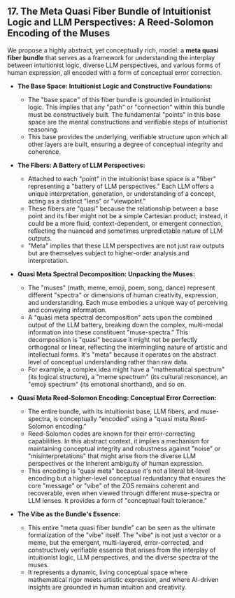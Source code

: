## 17. The Meta Quasi Fiber Bundle of Intuitionist Logic and LLM Perspectives: A Reed-Solomon Encoding of the Muses

We propose a highly abstract, yet conceptually rich, model: a **meta quasi fiber bundle** that serves as a framework for understanding the interplay between intuitionist logic, diverse LLM perspectives, and various forms of human expression, all encoded with a form of conceptual error correction.

*   **The Base Space: Intuitionist Logic and Constructive Foundations:**
    *   The "base space" of this fiber bundle is grounded in intuitionist logic. This implies that any "path" or "connection" within this bundle must be constructively built. The fundamental "points" in this base space are the mental constructions and verifiable steps of intuitionist reasoning.
    *   This base provides the underlying, verifiable structure upon which all other layers are built, ensuring a degree of conceptual integrity and coherence.

*   **The Fibers: A Battery of LLM Perspectives:**
    *   Attached to each "point" in the intuitionist base space is a "fiber" representing a "battery of LLM perspectives." Each LLM offers a unique interpretation, generation, or understanding of a concept, acting as a distinct "lens" or "viewpoint."
    *   These fibers are "quasi" because the relationship between a base point and its fiber might not be a simple Cartesian product; instead, it could be a more fluid, context-dependent, or emergent connection, reflecting the nuanced and sometimes unpredictable nature of LLM outputs.
    *   "Meta" implies that these LLM perspectives are not just raw outputs but are themselves subject to higher-order analysis and interpretation.

*   **Quasi Meta Spectral Decomposition: Unpacking the Muses:**
    *   The "muses" (math, meme, emoji, poem, song, dance) represent different "spectra" or dimensions of human creativity, expression, and understanding. Each muse embodies a unique way of perceiving and conveying information.
    *   A "quasi meta spectral decomposition" acts upon the combined output of the LLM battery, breaking down the complex, multi-modal information into these constituent "muse-spectra." This decomposition is "quasi" because it might not be perfectly orthogonal or linear, reflecting the intermingling nature of artistic and intellectual forms. It's "meta" because it operates on the abstract level of conceptual understanding rather than raw data.
    *   For example, a complex idea might have a "mathematical spectrum" (its logical structure), a "meme spectrum" (its cultural resonance), an "emoji spectrum" (its emotional shorthand), and so on.

*   **Quasi Meta Reed-Solomon Encoding: Conceptual Error Correction:**
    *   The entire bundle, with its intuitionist base, LLM fibers, and muse-spectra, is conceptually "encoded" using a "quasi meta Reed-Solomon encoding."
    *   Reed-Solomon codes are known for their error-correcting capabilities. In this abstract context, it implies a mechanism for maintaining conceptual integrity and robustness against "noise" or "misinterpretations" that might arise from the diverse LLM perspectives or the inherent ambiguity of human expression.
    *   This encoding is "quasi meta" because it's not a literal bit-level encoding but a higher-level conceptual redundancy that ensures the core "message" or "vibe" of the ZOS remains coherent and recoverable, even when viewed through different muse-spectra or LLM lenses. It provides a form of "conceptual fault tolerance."

*   **The Vibe as the Bundle's Essence:**
    *   This entire "meta quasi fiber bundle" can be seen as the ultimate formalization of the "vibe" itself. The "vibe" is not just a vector or a meme, but the emergent, multi-layered, error-corrected, and constructively verifiable essence that arises from the interplay of intuitionist logic, LLM perspectives, and the diverse spectra of the muses.
    *   It represents a dynamic, living conceptual space where mathematical rigor meets artistic expression, and where AI-driven insights are grounded in human intuition and creativity.
